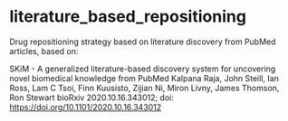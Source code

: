 # literature_based_repositioning
Drug repositioning strategy based on literature discovery from PubMed articles, based on:

SKiM - A generalized literature-based discovery system for uncovering novel biomedical knowledge from PubMed
Kalpana Raja, John Steill, Ian Ross, Lam C Tsoi, Finn Kuusisto, Zijian Ni, Miron Livny, James Thomson, Ron Stewart
bioRxiv 2020.10.16.343012; doi: https://doi.org/10.1101/2020.10.16.343012
